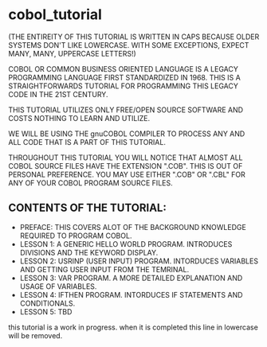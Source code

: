 # cobol_tutorial
(THE ENTIREITY OF THIS TUTORIAL IS WRITTEN IN CAPS BECAUSE OLDER SYSTEMS DON'T LIKE LOWERCASE. WITH SOME EXCEPTIONS, EXPECT MANY, MANY, UPPERCASE LETTERS!)

COBOL OR COMMON BUSINESS ORIENTED LANGUAGE IS A LEGACY PROGRAMMING LANGUAGE FIRST STANDARDIZED IN 1968. THIS IS A STRAIGHTFORWARDS TUTORIAL FOR PROGRAMMING THIS LEGACY CODE IN THE 21ST CENTURY.

THIS TUTORIAL UTILIZES ONLY FREE/OPEN SOURCE SOFTWARE AND COSTS NOTHING TO LEARN AND UTILIZE.

WE WILL BE USING THE gnuCOBOL COMPILER TO PROCESS ANY AND ALL CODE THAT IS A PART OF THIS TUTORIAL.

THROUGHOUT THIS TUTORIAL YOU WILL NOTICE THAT ALMOST ALL COBOL SOURCE FILES HAVE THE EXTENSION ".COB". THIS IS OUT OF PERSONAL PREFERENCE. YOU MAY USE EITHER ".COB" OR ".CBL" FOR ANY OF YOUR COBOL PROGRAM SOURCE FILES.

CONTENTS OF THE TUTORIAL:
---

  * PREFACE: THIS COVERS ALOT OF THE BACKGROUND KNOWLEDGE REQUIRED TO PROGRAM COBOL.
  * LESSON 1: A GENERIC HELLO WORLD PROGRAM. INTRODUCES DIVISIONS AND THE KEYWORD DISPLAY.
  * LESSON 2: USRINP (USER INPUT) PROGRAM. INTORDUCES VARIABLES AND GETTING USER INPUT FROM THE TEMRINAL.
  * LESSON 3: VAR PROGRAM. A MORE DETAILED EXPLANATION AND USAGE OF VARIABLES.
  * LESSON 4: IFTHEN PROGRAM. INTORDUCES IF STATEMENTS AND CONDITIONALS.
  * LESSON 5: TBD

this tutorial is a work in progress. when it is completed this line in lowercase will be removed.
